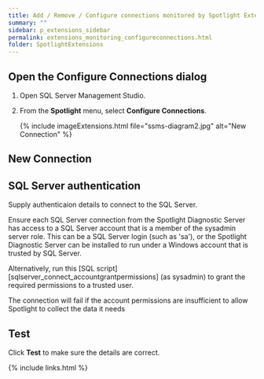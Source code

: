 ```yaml
---
title: Add / Remove / Configure connections monitored by Spotlight Extenions
summary: ""
sidebar: p_extensions_sidebar
permalink: extensions_monitoring_configureconnections.html
folder: SpotlightExtensions
---
```


## Open the Configure Connections dialog

1. Open SQL Server Management Studio.
2. From the **Spotlight** menu, select **Configure Connections**.

   {% include imageExtensions.html file="ssms-diagram2.jpg" alt="New Connection" %}


## New Connection

## SQL Server authentication
Supply authenticaion details to connect to the SQL Server.

Ensure each SQL Server connection from the Spotlight Diagnostic Server has access to a SQL Server account that is a member of the sysadmin server role. This can be a SQL Server login (such as 'sa'), or the Spotlight Diagnostic Server can be installed to run under a Windows account that is trusted by SQL Server.

Alternatively, run this [SQL script][sqlserver_connect_accountgrantpermissions] (as sysadmin) to grant the required permissions to a trusted user.

The connection will fail if the account permissions are insufficient to allow Spotlight to collect the data it needs

## Test
Click **Test** to make sure the details are correct.



{% include links.html %}
